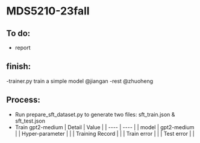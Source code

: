 # MDS5210-23fall


To do:
-
- report


finish:
-
-trainer.py train a simple model @jiangan
-rest @zhuoheng



Process:
-
- Run prepare_sft_dataset.py to generate two files: sft_train.json & sft_test.json
- Train gpt2-medium
  | Detail | Value |
  | ---- | ---- |
  | model | gpt2-medium |
  | Hyper-parameter | <link> |
  | Training Record | <link> |
  | Train error | <link> |
  | Test error | <link> |
  
